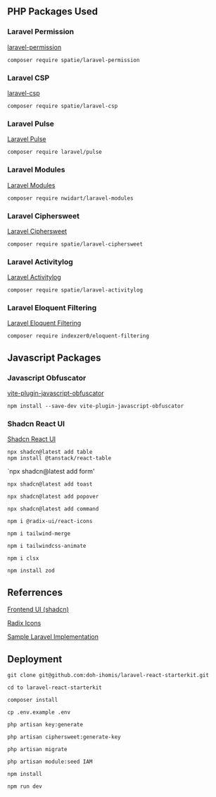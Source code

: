 ## PHP Packages Used

### Laravel Permission

[laravel-permission](https://spatie.be/docs/laravel-permission/v6/introduction)

`composer require spatie/laravel-permission`

### Laravel CSP

[laravel-csp](https://github.com/spatie/laravel-csp)

`composer require spatie/laravel-csp`

### Laravel Pulse

[Laravel Pulse](https://pulse.laravel.com/)

`composer require laravel/pulse`

### Laravel Modules

[Laravel Modules](https://nwidart.com/laravel-modules/v6/introduction)

`composer require nwidart/laravel-modules`

### Laravel Ciphersweet

[Laravel Ciphersweet](https://github.com/spatie/laravel-ciphersweet)

`composer require spatie/laravel-ciphersweet`

### Laravel Activitylog

[Laravel Activitylog](https://spatie.be/docs/laravel-activitylog/v4/introduction)

`composer require spatie/laravel-activitylog`

### Laravel Eloquent Filtering

[Laravel Eloquent Filtering](https://docs.eloquentfiltering.com/v2/introduction/eloquent-filtering)

`composer require indexzer0/eloquent-filtering`

## Javascript Packages

### Javascript Obfuscator

[vite-plugin-javascript-obfuscator](https://github.com/elmeet/vite-plugin-javascript-obfuscator?tab=readme-ov-file)

`npm install --save-dev vite-plugin-javascript-obfuscator`

### Shadcn React UI

[Shadcn React UI](https://ui.shadcn.com/)

```
npx shadcn@latest add table
npm install @tanstack/react-table
```

`npx shadcn@latest add form'

`npx shadcn@latest add toast`

`npx shadcn@latest add popover`

`npx shadcn@latest add command`

`npm i @radix-ui/react-icons`

`npm i tailwind-merge`

`npm i tailwindcss-animate`

`npm i clsx`

`npm install zod`


## Referrences

[Frontend UI (shadcn)](https://ui.shadcn.com)

[Radix Icons](https://www.radix-ui.com/icons)

[Sample Laravel Implementation](https://github.com/raprmdn/laravel-inertia-datatable)


## Deployment

```
git clone git@github.com:doh-ihomis/laravel-react-starterkit.git

cd to laravel-react-starterkit

composer install

cp .env.example .env

php artisan key:generate

php artisan ciphersweet:generate-key

php artisan migrate

php artisan module:seed IAM

npm install

npm run dev
```
